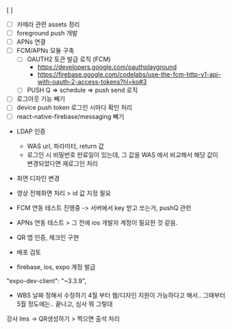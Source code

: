 [ ]

-   [ ] 카메라 관련 assets 정리
-   [ ] foreground push 개발
-   [ ] APNs 연결
-   [ ] FCM/APNs 모듈 구축
    -   [ ] OAUTH2 토큰 발급 로직 (FCM)
        -   https://developers.google.com/oauthplayground
        -   https://firebase.google.com/codelabs/use-the-fcm-http-v1-api-with-oauth-2-access-tokens?hl=ko#3
    -   [ ] PUSH Q => schedule => push send 로직
-   [ ] 로그아웃 기능 빼기
-   [ ] device push token 로그인 시마다 확인 처리
-   [ ] react-native-firebase/messaging 빼기

-   LDAP 인증

    -   WAS url, 파라미터, return 값
    -   로그인 시 비밀번호 만료일이 있는데, 그 값을 WAS 에서 비교해서 해당 값이 변경되었다면 재로그인 처리

-   화면 디자인 변경
-   영상 전체화면 처리 > id 값 지정 필요
-   FCM 연동 테스트 진행중 -> 서버에서 key 받고 쏘는거, pushQ 관련
-   APNs 연동 테스트 > 그 전에 ios 개발자 계정이 필요한 것 같음.
-   QR 앱 인증, 체크인 구현
-   배포 검토
-   firebase, ios, expo 계정 발급

"expo-dev-client": "~3.3.9",

-   WBS 날짜 정해서 수정하기
    4월 부터 웹/디자인 지원이 가능하다고 해서.. 그때부터
    5월 정도에는.. 끝나고, 심사 뭐 그렇대

강사 lms -> QR생성하기 > 찍으면 출석 처리

